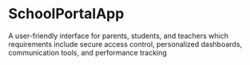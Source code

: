 # SchoolPortalApp
A user-friendly interface for parents, students, and teachers which requirements include secure access control, personalized dashboards, communication tools, and performance tracking

